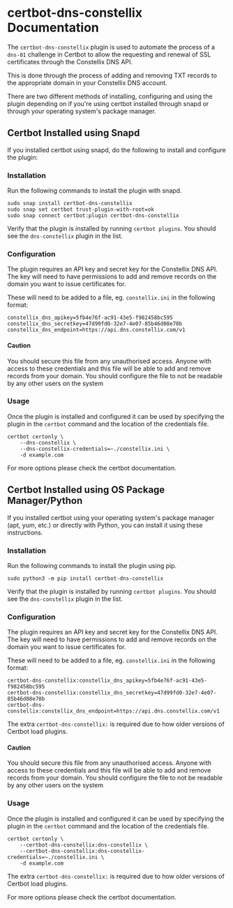 # certbot-dns-constellix Documentation

The `certbot-dns-constellix` plugin is used to automate the process of a `dns-01` challenge in Certbot to allow the requesting and renewal of SSL certificates through the Constellix DNS API.

This is done through the process of adding and removing TXT records to the appropriate domain in your Constellix DNS account. 

There are two different methods of installing, configuring and using the plugin depending on if you're using certbot installed through snapd or through your operating system's package manager.

## Certbot Installed using Snapd

If you installed certbot using snapd, do the following to install and configure the plugin:

### Installation

Run the following commands to install the plugin with snapd.

```
sudo snap install certbot-dns-constellix
sudo snap set certbot trust-plugin-with-root=ok
sudo snap connect certbot:plugin certbot-dns-constellix
```

Verify that the plugin is installed by running `certbot plugins`. You should see the `dns-constellix` plugin in the list.

### Configuration

The plugin requires an API key and secret key for the Constellix DNS API. The key will need to have permissions to add and remove records on the domain you want to issue certificates for.

These will need to be added to a file, eg. `constellix.ini` in the following format:

```certbot_dns_constellix:constellix_dns_apikey=5fb4e76f-ac91-43e5-f982458bc595
constellix_dns_apikey=5fb4e76f-ac91-43e5-f982458bc595
constellix_dns_secretkey=47d99fd0-32e7-4e07-85b46d08e70b
constellix_dns_endpoint=https://api.dns.constellix.com/v1
```

#### Caution

You should secure this file from any unauthorised access. Anyone with access to these credentials and this file will be able to add and remove records from your domain. You should configure the file to not be readable by any other users on the system

### Usage

Once the plugin is installed and configured it can be used by specifying the plugin in the `certbot` command and the location of the credentials file.

```
certbot certonly \
    --dns-constellix \
    --dns-constellix-credentials=~./constellix.ini \
    -d example.com
```

For more options please check the certbot documentation.

## Certbot Installed using OS Package Manager/Python

If you installed certbot using your operating system's package manager (apt, yum, etc.) or directly with Python, you can install it using these instructions.

### Installation

Run the following commands to install the plugin using pip.

```
sudo python3 -m pip install certbot-dns-constellix
```

Verify that the plugin is installed by running `certbot plugins`. You should see the `dns-constellix` plugin in the list.

### Configuration

The plugin requires an API key and secret key for the Constellix DNS API. The key will need to have permissions to add and remove records on the domain you want to issue certificates for.

These will need to be added to a file, eg. `constellix.ini` in the following format:

```certbot_dns_constellix:constellix_dns_apikey=5fb4e76f-ac91-43e5-f982458bc595
certbot-dns-constellix:constellix_dns_apikey=5fb4e76f-ac91-43e5-f982458bc595
certbot-dns-constellix:constellix_dns_secretkey=47d99fd0-32e7-4e07-85b46d08e70b
certbot-dns-constellix:constellix_dns_endpoint=https://api.dns.constellix.com/v1
```

The extra `certbot-dns-constellix:` is required due to how older versions of Certbot load plugins.

#### Caution

You should secure this file from any unauthorised access. Anyone with access to these credentials and this file will be able to add and remove records from your domain. You should configure the file to not be readable by any other users on the system

### Usage

Once the plugin is installed and configured it can be used by specifying the plugin in the `certbot` command and the location of the credentials file.

```
certbot certonly \
    --certbot-dns-constellix:dns-constellix \
    --certbot-dns-constellix:dns-constellix-credentials=~./constellix.ini \
    -d example.com
```

The extra `certbot-dns-constellix:` is required due to how older versions of Certbot load plugins.

For more options please check the certbot documentation.

